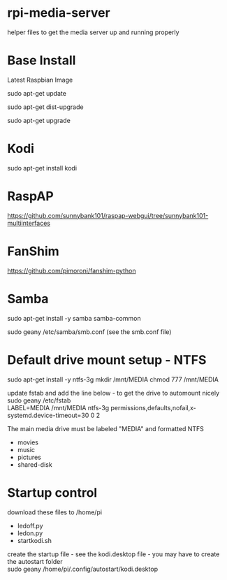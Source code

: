 # rpi-media-server

helper files to get the media server up and running properly

# Base Install

Latest Raspbian Image

sudo apt-get update

sudo apt-get dist-upgrade

sudo apt-get upgrade

# Kodi
sudo apt-get install kodi

# RaspAP
https://github.com/sunnybank101/raspap-webgui/tree/sunnybank101-multiinterfaces

# FanShim
https://github.com/pimoroni/fanshim-python

# Samba
sudo apt-get install -y samba samba-common

sudo geany /etc/samba/smb.conf    (see the smb.conf file)

# Default drive mount setup - NTFS
sudo apt-get install -y ntfs-3g
mkdir /mnt/MEDIA
chmod 777 /mnt/MEDIA

update fstab and add the line below - to get the drive to automount nicely<br>
sudo geany /etc/fstab<br>
LABEL=MEDIA      /mnt/MEDIA ntfs-3g    permissions,defaults,nofail,x-systemd.device-timeout=30        0       2

The main media drive must be labeled "MEDIA" and formatted NTFS<br>
- movies<br>
- music<br>
- pictures<br>
- shared-disk<br>

# Startup control
download these files to /home/pi
- ledoff.py
- ledon.py
- startkodi.sh

create the startup file - see the kodi.desktop file - you may have to create the autostart folder<br>
sudo geany /home/pi/.config/autostart/kodi.desktop

